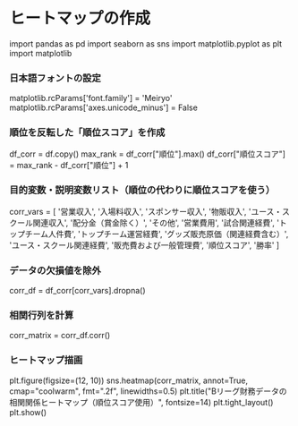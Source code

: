 # ヒートマップの作成

import pandas as pd
import seaborn as sns
import matplotlib.pyplot as plt
import matplotlib

### 日本語フォントの設定
matplotlib.rcParams['font.family'] = 'Meiryo'
matplotlib.rcParams['axes.unicode_minus'] = False

### 順位を反転した「順位スコア」を作成
df_corr = df.copy()
max_rank = df_corr["順位"].max()
df_corr["順位スコア"] = max_rank - df_corr["順位"] + 1

### 目的変数・説明変数リスト（順位の代わりに順位スコアを使う）
corr_vars = [
    '営業収入', '入場料収入', 'スポンサー収入', '物販収入',
    'ユース・スクール関連収入', '配分金（賞金除く）', 'その他',
    '営業費用', '試合関連経費', 'トップチーム人件費',
    'トップチーム運営経費', 'グッズ販売原価（関連経費含む）',
    'ユース・スクール関連経費', '販売費および一般管理費',
    '順位スコア', '勝率'
]

### データの欠損値を除外
corr_df = df_corr[corr_vars].dropna()

### 相関行列を計算
corr_matrix = corr_df.corr()

### ヒートマップ描画
plt.figure(figsize=(12, 10))
sns.heatmap(corr_matrix, annot=True, cmap="coolwarm", fmt=".2f", linewidths=0.5)
plt.title("Bリーグ財務データの相関関係ヒートマップ（順位スコア使用）", fontsize=14)
plt.tight_layout()
plt.show()


